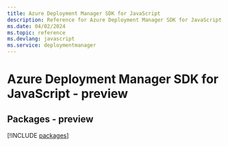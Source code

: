 ```yaml
---
title: Azure Deployment Manager SDK for JavaScript
description: Reference for Azure Deployment Manager SDK for JavaScript
ms.date: 04/02/2024
ms.topic: reference
ms.devlang: javascript
ms.service: deploymentmanager
---
```

# Azure Deployment Manager SDK for JavaScript - preview
## Packages - preview
[!INCLUDE [packages](deployment-manager-index.md)]